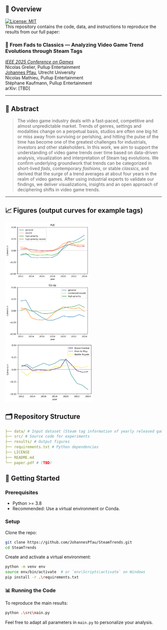 ## 🧠 Overview
[![License: MIT](https://img.shields.io/badge/License-MIT-yellow.svg)](LICENSE)  
This repository contains the code, data, and instructions to reproduce the results from our full paper:  
### 📄 From Fads to Classics — Analyzing Video Game Trend Evolutions through Steam Tags
_[IEEE 2025 Conference on Games](https://cog2025.inesc-id.pt/)_  
Nicolas Grelier, Pullup Entertainment  
[Johannes Pfau](https://nevermindcreations.de/), Utrecht University  
Nicolas Mathieu, Pullup Entertainment  
Stéphane Kaufmann, Pullup Entertainment  
arXiv: [TBD]  

---

## 📝 Abstract
> The video game industry deals with a fast-paced, competitive and almost unpredictable market. Trends of genres, settings and modalities change on a perpetual basis, studios are often one big hit or miss away from surviving or perishing, and hitting the pulse of the time has become one of the greatest challenges for industrials, investors and other stakeholders. In this work, we aim to support the understanding of video game trends over time based on data-driven analysis, visualization and interpretation of Steam tag evolutions. We confirm underlying groundwork that trends can be categorized in short-lived _fads_, contemporary _fashions_, or stable _classics_, and derived that the surge of a trend averages at about four years in the realm of video games. After using industrial experts to validate our findings, we deliver visualizations, insights and an open approach of deciphering shifts in video game trends.

---

## 📈 Figures (output curves for example tags)
<img src="results/PvE.png" height="190px"><img src="results/Co-op.png" height="190px"><img src="results/End Trends.png" height="190px">

## 🗂️ Repository Structure
```yaml
├── data/ # Input dataset (Steam tag information of yearly released game titles, as retrieved from https://steamspy.com/api.php)
├── src/ # Source code for experiments
├── results/ # Output figures
├── requirements.txt # Python dependencies
├── LICENSE
├── README.md
└── paper.pdf # (TBD)
```

## 🚀 Getting Started

### Prerequisites

- Python >= 3.8
- Recommended: Use a virtual environment or Conda.

### Setup

Clone the repo:
```bash
git clone https://github.com/JohannesPfau/SteamTrends.git
cd SteamTrends
```

Create and activate a virtual environment:
```bash
python -m venv env
source env/bin/activate  # or `env\Scripts\activate` on Windows
pip install -r .\requirements.txt
```

### 📊 Running the Code
To reproduce the main results:
```bash
python .\src\main.py
```
Feel free to adapt all parameters in ``main.py`` to personalize your analysis.
